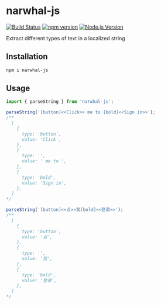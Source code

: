 # narwhal-js

[![Build Status](https://github.com/mgenware/narwhal-js/workflows/Build/badge.svg)](https://github.com/mgenware/narwhal-js/actions)
[![npm version](https://img.shields.io/npm/v/narwhal-js.svg?style=flat-square)](https://npmjs.com/package/narwhal-js)
[![Node.js Version](http://img.shields.io/node/v/narwhal-js.svg?style=flat-square)](https://nodejs.org/en/)

Extract different types of text in a localized string

## Installation

```sh
npm i narwhal-js
```

## Usage

```ts
import { parseString } from 'narwhal-js';

parseString('[button]<<Click>> me to [bold]<<Sign in>>');
/**
  [
    {
      type: 'button',
      value: 'Click',
    },
    {
      type: '',
      value: ' me to ',
    },
    {
      type: 'bold',
      value: 'Sign in',
    },
  ]
*/

parseString('[button]<<点>>我[bold]<<登录>>');
/**
  [
    {
      type: 'button',
      value: '点',
    },
    {
      type: '',
      value: '我',
    },
    {
      type: 'bold',
      value: '登录',
    },
  ]
*/
```
